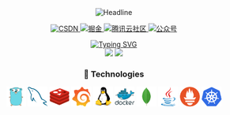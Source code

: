 <!-- 标题和简介 -->

<!--<h1 align="center">Hi 👋, I'm 闫同学 <img src="https://emojis.slackmojis.com/emojis/images/1531849430/4246/blob-sunglasses.gif?1531849430" width="30"/></h1> -->
<!--<h3 align="center"><img src="https://media.giphy.com/media/WUlplcMpOCEmTGBtBW/giphy.gif" width="30"/> A Gopher from Beijing,China. </h3>-->

<div align="center">
  <img src="https://readme-typing-svg.herokuapp.com?color=F7A4A4&size=30&center=true&vCenter=true&width=600&height=50&lines=Hello+There!%F0%9F%91%8B;I'm+闫同学;Welcome+to+My+GitHub+Space!" alt="Headline" />
</div>

<!-- 社交徽章 -->
<p align="center">
  <a href="https://ibarryyan.blog.csdn.net/">
    <img alt="CSDN" src="https://img.shields.io/badge/CSDN-F05D5D?logoColor=white&style=for-the-badge">
  </a>
  <a href="https://juejin.cn/user/990022531286247">
    <img alt="掘金" src="https://img.shields.io/badge/稀土掘金-6EB6FF?logoColor=white&style=for-the-badge">
  </a>
  <a href="https://cloud.tencent.com/developer/user/7215614">
    <img alt="腾讯云社区" src="https://img.shields.io/badge/腾讯云社区-FFC76E?logoColor=white&style=for-the-badge">
  </a>
  <a href="https://github.com/ibarryyan/golang-tips-100/blob/master/img/wechat.jpg">
    <img alt="公众号" src="https://img.shields.io/badge/公众号-74FF5A?logoColor=white&style=for-the-badge">
  </a>
   
</p>

<!-- 二维码
<div align="center">
   <img src="./微信图片_2025-08-11_222730_296.png" width="200"  alt="" />
</div>
 -->

<div align="center">
  <a href="https://git.io/typing-svg"><img src="https://readme-typing-svg.demolab.com?font=Fira+Code&pause=1000&color=A370F7&center=true&vCenter=true&width=435&lines=A+Gopher+from+China." alt="Typing SVG" /></a>
</div>

<!-- GitHub统计卡片 -->

<div align="center">
  <img height="180em" src="https://github-readme-stats.vercel.app/api?username=ibarryyan&show_icons=true&theme=radical&count_private=true"/>
  <img height="180em" src="https://github-readme-stats.vercel.app/api/top-langs/?username=ibarryyan&layout=compact&theme=radical&hide=javascript,html,css"/>
</div>

<h3 align="center">🚀 Technologies</h3>
<div align="center">
  <code><img height="40" src="https://raw.githubusercontent.com/devicons/devicon/master/icons/go/go-original.svg"></code>
  <code><img height="40" src="https://raw.githubusercontent.com/devicons/devicon/master/icons/mysql/mysql-original.svg"></code>
  <code><img height="40" src="https://raw.githubusercontent.com/devicons/devicon/master/icons/redis/redis-original.svg"></code>
  <code><img height="40" src="https://raw.githubusercontent.com/devicons/devicon/master/icons/grafana/grafana-original.svg"></code>
  <code><img height="40" src="https://raw.githubusercontent.com/devicons/devicon/master/icons/linux/linux-original.svg"></code>
  <code><img height="40" src="https://raw.githubusercontent.com/devicons/devicon/master/icons/docker/docker-original-wordmark.svg"></code>
  <code><img height="40" src="https://raw.githubusercontent.com/devicons/devicon/master/icons/mongodb/mongodb-original.svg"></code>
  <code><img height="40" src="https://raw.githubusercontent.com/devicons/devicon/master/icons/java/java-original.svg"></code>
  <code><img height="40" src="https://raw.githubusercontent.com/devicons/devicon/master/icons/prometheus/prometheus-original.svg"></code>
  <code><img height="40" src="https://raw.githubusercontent.com/devicons/devicon/master/icons/kubernetes/kubernetes-original.svg"></code>
</div>

<!--
<p></p>
<div align="center">
    <img height="240em" src="https://github-readme-activity-graph.vercel.app/graph?username=ibarryyan&hide_border=true&theme=rogue"/>
</div>
-->


